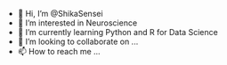 - 👋 Hi, I’m @ShikaSensei
- 👀 I’m interested in Neuroscience
- 🌱 I’m currently learning Python and R for Data Science
- 💞️ I’m looking to collaborate on ...
- 📫 How to reach me ...

<!---
ShikaSensei/ShikaSensei is a ✨ special ✨ repository because its `README.md` (this file) appears on your GitHub profile.
You can click the Preview link to take a look at your changes.
--->
